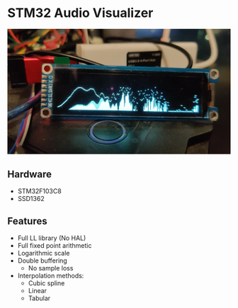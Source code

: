 # STM32 Audio Visualizer
![](img.jpg)

## Hardware
- STM32F103C8
- SSD1362

## Features
- Full LL library (No HAL)
- Full fixed point arithmetic
- Logarithmic scale
- Double buffering
    - No sample loss
- Interpolation methods:
    - Cubic spline 
    - Linear
    - Tabular

